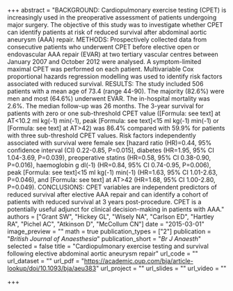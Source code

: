+++
abstract = "BACKGROUND: Cardiopulmonary exercise testing (CPET) is increasingly used in the preoperative assessment of patients undergoing major surgery. The objective of this study was to investigate whether CPET can identify patients at risk of reduced survival after abdominal aortic aneurysm (AAA) repair. METHODS: Prospectively collected data from consecutive patients who underwent CPET before elective open or endovascular AAA repair  (EVAR) at two tertiary vascular centres between January 2007 and October 2012 were analysed. A symptom-limited maximal CPET was performed on each patient. Multivariable Cox proportional hazards regression modelling was used to identify risk factors associated with reduced survival. RESULTS: The study included 506 patients with a mean age of 73.4 (range 44-90). The majority (82.6%) were men and most (64.6%) underwent EVAR. The in-hospital mortality was 2.6%. The median follow-up was 26 months. The 3-year survival for patients with zero or one sub-threshold CPET value ([Formula: see text] at AT<10.2 ml kg(-1) min(-1), peak [Formula: see text]<15 ml kg(-1) min(-1) or [Formula: see text] at AT>42) was 86.4% compared with 59.9% for patients with three sub-threshold CPET values. Risk factors independently associated with survival were female sex [hazard ratio (HR)=0.44, 95% confidence interval (CI) 0.22-0.85, P=0.015], diabetes (HR=1.95, 95% CI 1.04-3.69, P=0.039), preoperative statins (HR=0.58, 95% CI 0.38-0.90, P=0.016), haemoglobin g dl(-1) (HR=0.84, 95% CI 0.74-0.95, P=0.006), peak [Formula: see text]<15 ml kg(-1) min(-1) (HR=1.63, 95% CI 1.01-2.63, P=0.046), and [Formula: see text] at AT>42 (HR=1.68, 95% CI 1.00-2.80, P=0.049). CONCLUSIONS: CPET variables are independent predictors of reduced survival after elective AAA repair and can identify a cohort of patients with reduced survival at 3 years post-procedure. CPET is a potentially useful adjunct for clinical decision-making in patients with AAA."
authors = ["Grant SW", "Hickey GL", "Wisely NA", "Carlson ED", "Hartley RA", "Pichel AC", "Atkinson D", "McCollum CN"]
date = "2015-03-01"
image_preview = ""
math = true
publication_types = ["2"]
publication = "*British Journal of Anaesthesia*"
publication_short = "*Br J Anaesth*"
selected = false
title = "Cardiopulmonary exercise testing and survival following elective abdominal aortic aneurysm repair"
url_code = ""
url_dataset = ""
url_pdf = "https://academic.oup.com/bja/article-lookup/doi/10.1093/bja/aeu383"
url_project = ""
url_slides = ""
url_video = ""

+++
